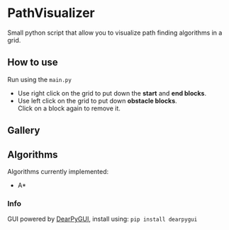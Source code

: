 # PathVisualizer
Small python script that allow you to visualize path finding algorithms in a grid.

## How to use
Run using the `main.py`<br>
* Use right click on the grid to put down the **start** and **end blocks**.<br>
* Use left click on the grid to put down **obstacle blocks**.<br>
Click on a block again to remove it.

## Gallery

## Algorithms
Algorithms currently implemented:
- A*

### Info
GUI powered by [DearPyGUI](https://github.com/hoffstadt/DearPyGui), install using: `pip install dearpygui`